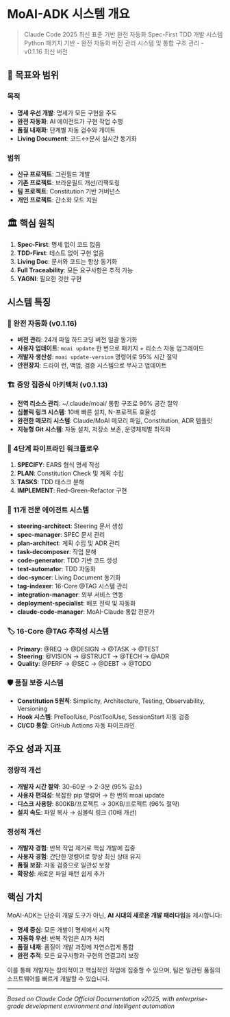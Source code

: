 # MoAI-ADK 시스템 개요

> Claude Code 2025 최신 표준 기반 완전 자동화 Spec-First TDD 개발 시스템
> Python 패키지 기반 - 완전 자동화 버전 관리 시스템 및 통합 구조 관리 - v0.1.16 최신 버전

## 🎯 목표와 범위

### 목적

- **명세 우선 개발**: 명세가 모든 구현을 주도
- **완전 자동화**: AI 에이전트가 구현 작업 수행
- **품질 내재화**: 단계별 자동 검수와 게이트
- **Living Document**: 코드↔문서 실시간 동기화

### 범위

- **신규 프로젝트**: 그린필드 개발
- **기존 프로젝트**: 브라운필드 개선/리팩토링
- **팀 프로젝트**: Constitution 기반 거버넌스
- **개인 프로젝트**: 간소화 모드 지원

## 🏛️ 핵심 원칙

1. **Spec-First**: 명세 없이 코드 없음
2. **TDD-First**: 테스트 없이 구현 없음
3. **Living Doc**: 문서와 코드는 항상 동기화
4. **Full Traceability**: 모든 요구사항은 추적 가능
5. **YAGNI**: 필요한 것만 구현

## 시스템 특징

### 🤖 완전 자동화 (v0.1.16)
- **버전 관리**: 24개 파일 하드코딩 버전 일괄 동기화
- **사용자 업데이트**: `moai update` 한 번으로 패키지 + 리소스 자동 업그레이드
- **개발자 생산성**: `moai update-version` 명령어로 95% 시간 절약
- **안전장치**: 드라이 런, 백업, 검증 시스템으로 무사고 업데이트

### 🏗️ 중앙 집중식 아키텍처 (v0.1.13)
- **전역 리소스 관리**: ~/.claude/moai/ 통합 구조로 96% 공간 절약
- **심볼릭 링크 시스템**: 10배 빠른 설치, N-프로젝트 효율성
- **완전한 메모리 시스템**: Claude/MoAI 메모리 파일, Constitution, ADR 템플릿
- **지능형 Git 시스템**: 자동 설치, 저장소 보존, 운영체제별 최적화

### 🔄 4단계 파이프라인 워크플로우
1. **SPECIFY**: EARS 형식 명세 작성
2. **PLAN**: Constitution Check 및 계획 수립
3. **TASKS**: TDD 태스크 분해
4. **IMPLEMENT**: Red-Green-Refactor 구현

### 🤖 11개 전문 에이전트 시스템
- **steering-architect**: Steering 문서 생성
- **spec-manager**: SPEC 문서 관리
- **plan-architect**: 계획 수립 및 ADR 관리
- **task-decomposer**: 작업 분해
- **code-generator**: TDD 기반 코드 생성
- **test-automator**: TDD 자동화
- **doc-syncer**: Living Document 동기화
- **tag-indexer**: 16-Core @TAG 시스템 관리
- **integration-manager**: 외부 서비스 연동
- **deployment-specialist**: 배포 전략 및 자동화
- **claude-code-manager**: MoAI-Claude 통합 전문가

### 🏷️ 16-Core @TAG 추적성 시스템
- **Primary**: @REQ → @DESIGN → @TASK → @TEST
- **Steering**: @VISION → @STRUCT → @TECH → @ADR
- **Quality**: @PERF → @SEC → @DEBT → @TODO

### 🛡️ 품질 보증 시스템
- **Constitution 5원칙**: Simplicity, Architecture, Testing, Observability, Versioning
- **Hook 시스템**: PreToolUse, PostToolUse, SessionStart 자동 검증
- **CI/CD 통합**: GitHub Actions 자동 파이프라인

## 주요 성과 지표

### 정량적 개선
- **개발자 시간 절약**: 30-60분 → 2-3분 (95% 감소)
- **사용자 편의성**: 복잡한 pip 명령어 → 한 번의 moai update
- **디스크 사용량**: 800KB/프로젝트 → 30KB/프로젝트 (96% 절약)
- **설치 속도**: 파일 복사 → 심볼릭 링크 (10배 개선)

### 정성적 개선
- **개발자 경험**: 반복 작업 제거로 핵심 개발에 집중
- **사용자 경험**: 간단한 명령어로 항상 최신 상태 유지
- **품질 보장**: 자동 검증으로 일관성 보장
- **확장성**: 새로운 파일 패턴 쉽게 추가

## 핵심 가치

MoAI-ADK는 단순히 개발 도구가 아닌, **AI 시대의 새로운 개발 패러다임**을 제시합니다:

- **명세 중심**: 모든 개발이 명세에서 시작
- **자동화 우선**: 반복 작업은 AI가 처리
- **품질 내재**: 품질이 개발 과정에 자연스럽게 통합
- **완전 추적**: 모든 요구사항과 구현의 연결고리 보장

이를 통해 개발자는 창의적이고 핵심적인 작업에 집중할 수 있으며, 팀은 일관된 품질의 소프트웨어를 빠르게 개발할 수 있습니다.

---

*Based on Claude Code Official Documentation v2025, with enterprise-grade development environment and intelligent automation*
